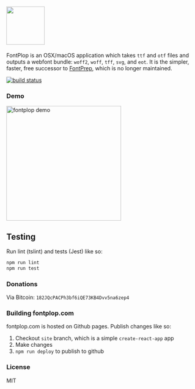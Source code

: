 # <a href='http://www.fontplop.com'><img src='https://user-images.githubusercontent.com/659829/31313351-ab630a58-ab95-11e7-94d7-87347ee3bdb1.jpg' height='100'></a>

FontPlop is an OSX/macOS application which takes `ttf` and `otf` files and outputs a webfont bundle: `woff2`, `woff`, `tff`, `svg`, and `eot`. It is the simpler, faster, free successor to [FontPrep](http://www.fontprep.com), which is no longer maintained.

[![build status](https://img.shields.io/travis/reactjs/redux/master.svg?style=flat-square)](https://travis-ci.org/matthewgonzalez/fontplop)

### Demo

<img src="https://user-images.githubusercontent.com/659829/31313375-6a23f4f2-ab96-11e7-9dfb-3643df84e824.gif" alt="fontplop demo" height=300>

## Testing

Run lint (tslint) and tests (Jest) like so:

```sh
npm run lint
npm run test
```

### Donations

Via Bitcoin: `182JQcPACPh3bf6iQE73KB4Dvv5na6zep4`


### Building fontplop.com

fontplop.com is hosted on Github pages. Publish changes like so:

1. Checkout `site` branch, which is a simple `create-react-app` app
2. Make changes
3. `npm run deploy` to publish to github

### License

MIT
